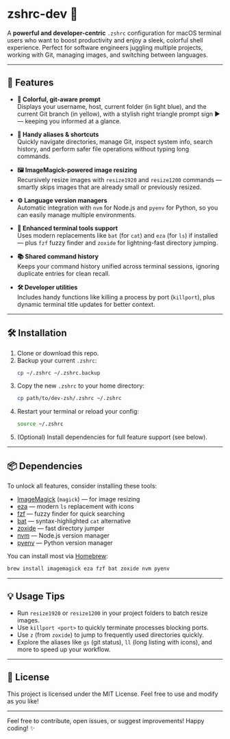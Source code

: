
# zshrc-dev 🚀

A **powerful and developer-centric** `.zshrc` configuration for macOS terminal users who want to boost productivity and enjoy a sleek, colorful shell experience. Perfect for software engineers juggling multiple projects, working with Git, managing images, and switching between languages.

---

## 🌟 Features

- **🎨 Colorful, git-aware prompt**  
  Displays your username, host, current folder (in light blue), and the current Git branch (in yellow), with a stylish right triangle prompt sign ▶ — keeping you informed at a glance.

- **🔧 Handy aliases & shortcuts**  
  Quickly navigate directories, manage Git, inspect system info, search history, and perform safer file operations without typing long commands.

- **🖼️ ImageMagick-powered image resizing**  
  Recursively resize images with `resize1920` and `resize1200` commands — smartly skips images that are already small or previously resized.

- **⚙️ Language version managers**  
  Automatic integration with `nvm` for Node.js and `pyenv` for Python, so you can easily manage multiple environments.

- **🚀 Enhanced terminal tools support**  
  Uses modern replacements like `bat` (for `cat`) and `eza` (for `ls`) if installed — plus `fzf` fuzzy finder and `zoxide` for lightning-fast directory jumping.

- **📚 Shared command history**  
  Keeps your command history unified across terminal sessions, ignoring duplicate entries for clean recall.

- **🛠️ Developer utilities**  
  Includes handy functions like killing a process by port (`killport`), plus dynamic terminal title updates for better context.

---

## 🛠️ Installation

1. Clone or download this repo.  
2. Backup your current `.zshrc`:  
   ```bash
   cp ~/.zshrc ~/.zshrc.backup
   ```  
3. Copy the new `.zshrc` to your home directory:  
   ```bash
   cp path/to/dev-zsh/.zshrc ~/.zshrc
   ```  
4. Restart your terminal or reload your config:  
   ```bash
   source ~/.zshrc
   ```  
5. (Optional) Install dependencies for full feature support (see below).

---

## 📦 Dependencies

To unlock all features, consider installing these tools:

- [ImageMagick](https://imagemagick.org/) (`magick`) — for image resizing  
- [eza](https://the.exa.website/) — modern `ls` replacement with icons  
- [fzf](https://github.com/junegunn/fzf) — fuzzy finder for quick searching  
- [bat](https://github.com/sharkdp/bat) — syntax-highlighted `cat` alternative  
- [zoxide](https://github.com/ajeetdsouza/zoxide) — fast directory jumper  
- [nvm](https://github.com/nvm-sh/nvm) — Node.js version manager  
- [pyenv](https://github.com/pyenv/pyenv) — Python version manager  

You can install most via [Homebrew](https://brew.sh/):

```bash
brew install imagemagick eza fzf bat zoxide nvm pyenv
```

---

## 💡 Usage Tips

- Run `resize1920` or `resize1200` in your project folders to batch resize images.  
- Use `killport <port>` to quickly terminate processes blocking ports.  
- Use `z` (from `zoxide`) to jump to frequently used directories quickly.  
- Explore the aliases like `gs` (git status), `ll` (long listing with icons), and more to speed up your workflow.

---

## 📜 License

This project is licensed under the MIT License. Feel free to use and modify as you like!

---

Feel free to contribute, open issues, or suggest improvements! Happy coding! ✨
